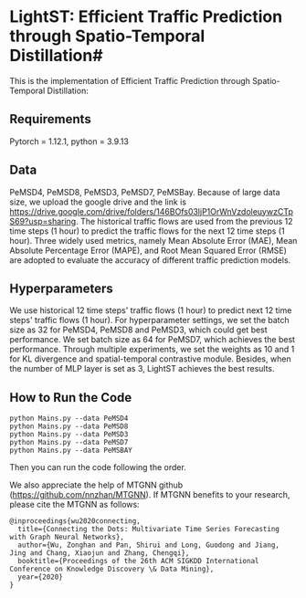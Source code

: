 # LightST: Efficient Traffic Prediction through Spatio-Temporal Distillation#
This is the implementation of Efficient Traffic Prediction through Spatio-Temporal Distillation:


## Requirements ##
Pytorch = 1.12.1, python = 3.9.13

## Data ##
PeMSD4, PeMSD8, PeMSD3, PeMSD7, PeMSBay.
Because of large data size, we upload the google drive and the link is https://drive.google.com/drive/folders/146BOfs03ljP1OrWnVzdoleuywzCTpS69?usp=sharing.
The historical traffic flows are used from the previous 12 time steps (1 hour) to predict the traffic flows for the next 12 time steps (1 hour). 
Three widely used metrics, namely Mean Absolute Error (MAE), Mean Absolute Percentage Error (MAPE), and Root Mean Squared Error (RMSE) are adopted to evaluate the accuracy of different traffic prediction models.
## Hyperparameters ##
We use historical 12 time steps' traffic flows (1 hour) to predict next 12 time steps' traffic flows (1 hour). For hyperparameter settings, we set the batch size as 32 for PeMSD4, PeMSD8 and PeMSD3, which could get best performance. We set batch size as 64 for PeMSD7, which achieves the best performance. Through multiple experiments, we set the weights as 10 and 1 for KL divergence and spatial-temporal contrastive module. Besides, when the number of MLP layer is set as 3, LightST achieves the best results.

## How to Run the Code
    python Mains.py --data PeMSD4   
    python Mains.py --data PeMSD8
    python Mains.py --data PeMSD3
    python Mains.py --data PeMSD7
    python Mains.py --data PeMSBAY
Then you can run the code following the order.

We also appreciate the help of MTGNN github (https://github.com/nnzhan/MTGNN).
If MTGNN benefits to your research, please cite the MTGNN as follows:

    @inproceedings{wu2020connecting,
      title={Connecting the Dots: Multivariate Time Series Forecasting with Graph Neural Networks},
      author={Wu, Zonghan and Pan, Shirui and Long, Guodong and Jiang, Jing and Chang, Xiaojun and Zhang, Chengqi},
      booktitle={Proceedings of the 26th ACM SIGKDD International Conference on Knowledge Discovery \& Data Mining},
      year={2020}
    }
